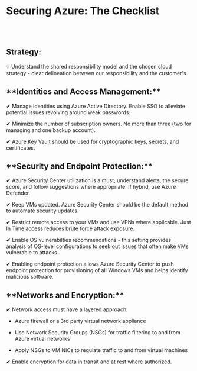 # Securing Azure: The Checklist
<br>
<br>

<h2>Strategy:</h2>

💡 Understand the shared responsibility model and the chosen cloud strategy - clear delineation between our responsibility and the customer's.

<h2>**Identities and Access Management:**</h2>

✔ Manage identities using Azure Active Directory. Enable SSO to alleviate potential issues revolving around weak passwords.

✔ Minimize the number of subscription owners. No more than three (two for managing and one backup account).

✔ Azure Key Vault should be used for cryptographic keys, secrets, and certificates.

<h2>**Security and Endpoint Protection:**</h2>

✔ Azure Security Center utilization is a must; understand alerts, the secure score, and follow suggestions where appropriate. If hybrid, use Azure Defender.

✔ Keep VMs updated. Azure Security Center should be the default method to automate security updates.

✔ Restrict remote access to your VMs and use VPNs where applicable. Just In Time access reduces brute force attack exposure.

✔ Enable OS vulnerabilties recommendations - this setting provides analysis of OS-level configurations to seek out issues that often make VMs vulnerable to attacks.

✔ Enabling endpoint protection allows Azure Security Center to push endpoint protection for provisioning of all Windows VMs and helps identify malicious software.

<h2>**Networks and Encryption:**</h2>

✔ Network access must have a layered approach:

  * Azure firewall or a 3rd party virtual network appliance
  
  *  Use Network Security Groups (NSGs) for traffic filtering to and from Azure virtual networks
  
  * Apply NSGs to VM NICs to regulate traffic to and from virtual machines
  
✔ Enable encryption for data in transit and at rest where authorized.



